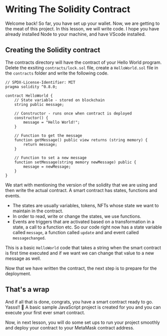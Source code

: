 ﻿# Writing The Solidity Contract

Welcome back! So far, you have set up your wallet. Now, we are getting to the meat of this project. In this lesson, we will write code. I hope you have already installed Node to your machine, and have VScode installed.

## Creating the Solidity contract

The contracts directory will have the contract of your Hello World program. Delete the exsiting `contracts/lock.sol` file, create a `HelloWorld.sol` file in the `contracts` folder and write the following code.

```
// SPDX-License-Identifier: MIT
pragma solidity ^0.8.0;

contract HelloWorld {
    // State variable - stored on blockchain
    string public message;

    // Constructor - runs once when contract is deployed
    constructor() {
        message = "Hello World!";
    }

    // Function to get the message
    function getMessage() public view returns (string memory) {
        return message;
    }

    // Function to set a new message
    function setMessage(string memory newMessage) public {
        message = newMessage;
    }
}
```

We start with mentioning the version of the solidity that we are using and then write the actual contract. A smart contract has states, functions and events.

- The states are usually variables, tokens, NFTs whose state we want to maintain in the contract.
- In order to read, write or change the states, we use functions.
- Events are triggers that are activated based on a transformation in a state, a call to a function etc. So our code right now has a state variable called `message`, a function called `update` and and event called `messagechanged`.

This is a basic `HelloWorld` code that takes a string when the smart contract is first time executed and if we want we can change that value to a new message as well.

Now that we have written the contract, the next step is to prepare for the deployment.

## That's a wrap

And if all that is done, congrats, you have a smart contract ready to go. Yasss!! 🚀 A basic sample JavaScript project is created for you and you can execute your first ever smart contract.

Now, in next lesson, you will do some set ups to run your project smoothly and deploy your contract to your MetaMask contract address.
